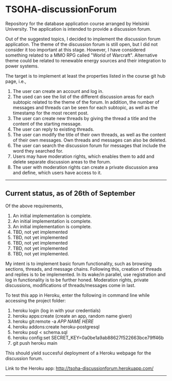# TSOHA-discussionForum
Repository for the database application course arranged by Helsinki University. The application is intended to provide a discussion forum.

Out of the suggested topics, I decided to implement the discussion forum application. The theme of the discussion forum is still open, but I did not consider it too important at this stage. However, I have considered something related to a MMO RPG called "World of Warcraft". Alternative theme could be related to renewable energy sources and their integration to power systems.

The target is to implement at least the properties listed in the course git hub page, i.e.,
1. The user can create an account and log in.
2. The used can see the list of the different discussion areas for each subtopic related to the theme of the forum. In addition, the number of messages and threads can be seen for each subtopic, as well as the timestamp for the most recent post.
3. The user can create new threads by giving the thread a title and the content of the starting message.
4. The user can reply to existing threads.
5. The user can modify the title of their own threads, as well as the content of their own messages. Own threads and messages can also be deleted.
6. The user can search the discussion forum for messages that include the word they searched for.
7. Users may have moderation rights, which enables them to add and delete separate discussion areas to the forum.
8. The user with moderation rights can create a private discussion area and define, which users have access to it.

---------------------------------------
Current status, as of 26th of September
---------------------------------------
Of the above requirements,
1. An initial implementation is complete.
2. An initial implementation is complete.
3. An initial implementation is complete.
4. TBD, not yet implemented
5. TBD, not yet implemented
6. TBD, not yet implemented
7. TBD, not yet implemented
8. TBD, not yet implemented.

My intent is to implement basic forum functionality, such as browsing sections, threads, and message chains. Following this, creation of threads and replies is to be implemented. In its wake/in parallel, use registration and log in functionality is to be further honed. Moderation rights, private discussions, modifications of threads/messages come in last.

To test this app in Heroku, enter the following in command line while accessing the project folder:
1. heroku login (log in with your credentials)
2. heroku apps:create (create an app, random name given)
3. heroku git:remote -a *APP NAME HERE*
4. heroku addons:create heroku-postgresql
5. heroku psql < schema.sql
6. heroku config:set SECRET_KEY=0a0be1a9ab88627f522663bce79ff46b
7. git push heroku main

This should yield succesful deployment of a Heroku webpage for the discussion forum.

Link to the Heroku app: http://tsoha-discussionforum.herokuapp.com/

---------------------------------------